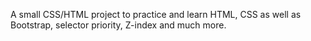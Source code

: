 A small CSS/HTML project to practice and learn HTML, CSS as well as Bootstrap, selector priority, Z-index and much more.
